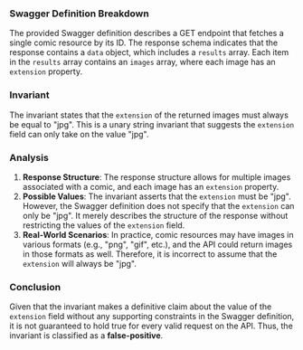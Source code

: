 ### Swagger Definition Breakdown
The provided Swagger definition describes a GET endpoint that fetches a single comic resource by its ID. The response schema indicates that the response contains a `data` object, which includes a `results` array. Each item in the `results` array contains an `images` array, where each image has an `extension` property.

### Invariant
The invariant states that the `extension` of the returned images must always be equal to "jpg". This is a unary string invariant that suggests the `extension` field can only take on the value "jpg".

### Analysis
1. **Response Structure**: The response structure allows for multiple images associated with a comic, and each image has an `extension` property.
2. **Possible Values**: The invariant asserts that the `extension` must be "jpg". However, the Swagger definition does not specify that the `extension` can only be "jpg". It merely describes the structure of the response without restricting the values of the `extension` field.
3. **Real-World Scenarios**: In practice, comic resources may have images in various formats (e.g., "png", "gif", etc.), and the API could return images in those formats as well. Therefore, it is incorrect to assume that the `extension` will always be "jpg".

### Conclusion
Given that the invariant makes a definitive claim about the value of the `extension` field without any supporting constraints in the Swagger definition, it is not guaranteed to hold true for every valid request on the API. Thus, the invariant is classified as a **false-positive**.
